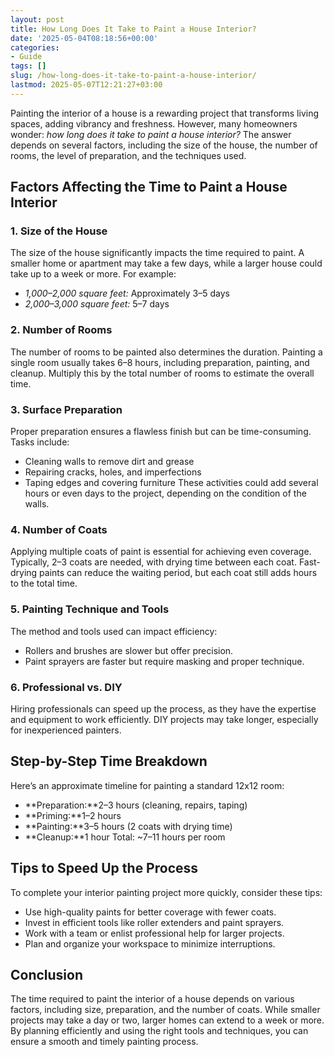 ```yaml
---
layout: post
title: How Long Does It Take to Paint a House Interior?
date: '2025-05-04T08:18:56+00:00'
categories:
- Guide
tags: []
slug: /how-long-does-it-take-to-paint-a-house-interior/
lastmod: 2025-05-07T12:21:27+03:00
---
```


Painting the interior of a house is a rewarding project that transforms living spaces, adding vibrancy and freshness. However, many homeowners wonder: *how long does it take to paint a house interior?* The answer depends on several factors, including the size of the house, the number of rooms, the level of preparation, and the techniques used.
## Factors Affecting the Time to Paint a House Interior
### 1. Size of the House
The size of the house significantly impacts the time required to paint. A smaller home or apartment may take a few days, while a larger house could take up to a week or more.
For example:
- *1,000–2,000 square feet:* Approximately 3–5 days
- *2,000–3,000 square feet:* 5–7 days
### 2. Number of Rooms
The number of rooms to be painted also determines the duration. Painting a single room usually takes 6–8 hours, including preparation, painting, and cleanup. Multiply this by the total number of rooms to estimate the overall time.
### 3. Surface Preparation
Proper preparation ensures a flawless finish but can be time-consuming. Tasks include:
- Cleaning walls to remove dirt and grease
- Repairing cracks, holes, and imperfections
- Taping edges and covering furniture
These activities could add several hours or even days to the project, depending on the condition of the walls.
### 4. Number of Coats
Applying multiple coats of paint is essential for achieving even coverage. Typically, 2–3 coats are needed, with drying time between each coat. Fast-drying paints can reduce the waiting period, but each coat still adds hours to the total time.
### 5. Painting Technique and Tools
The method and tools used can impact efficiency:
- Rollers and brushes are slower but offer precision.
- Paint sprayers are faster but require masking and proper technique.
### 6. Professional vs. DIY
Hiring professionals can speed up the process, as they have the expertise and equipment to work efficiently. DIY projects may take longer, especially for inexperienced painters.
## Step-by-Step Time Breakdown
Here’s an approximate timeline for painting a standard 12x12 room:
- **Preparation:**2–3 hours (cleaning, repairs, taping)
- **Priming:**1–2 hours
- **Painting:**3–5 hours (2 coats with drying time)
- **Cleanup:**1 hour
Total: ~7–11 hours per room
## Tips to Speed Up the Process
To complete your interior painting project more quickly, consider these tips:
- Use high-quality paints for better coverage with fewer coats.
- Invest in efficient tools like roller extenders and paint sprayers.
- Work with a team or enlist professional help for larger projects.
- Plan and organize your workspace to minimize interruptions.
## Conclusion
The time required to paint the interior of a house depends on various factors, including size, preparation, and the number of coats. While smaller projects may take a day or two, larger homes can extend to a week or more. By planning efficiently and using the right tools and techniques, you can ensure a smooth and timely painting process.
